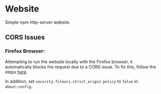 # Website
Simple npm http-server website.

## CORS Issues
### Firefox Browser:
Attempting to run the website locally with the Firefox browser, it automatically
blocks the request due to a CORS issue. To fix this, follow the steps [here](https://stackoverflow.com/a/75475676).

In addition, set `security.fileuri.strict_origin_policy` to `false` in `about:config`.